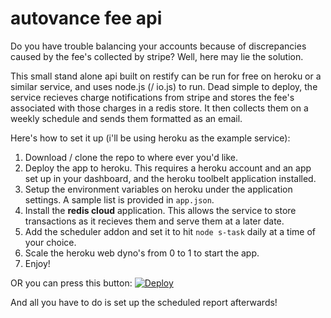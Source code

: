 # autovance fee api

Do you have trouble balancing your accounts because of discrepancies caused by the fee's collected by stripe? Well, here may lie the solution.

This small stand alone api built on restify can be run for free on heroku or a similar service, and uses node.js (/ io.js) to run. Dead simple to deploy, the service recieves charge notifications from stripe and stores the fee's associated with those charges in a redis store. It then collects them on a weekly schedule and sends them formatted as an email.

Here's how to set it up (i'll be using heroku as the example service):

1) Download / clone the repo to where ever you'd like.
2) Deploy the app to heroku. This requires a heroku account and an app set up in your dashboard, and the heroku toolbelt application installed.
3) Setup the environment variables on heroku under the application settings. A sample list is provided in `app.json`.
4) Install the __redis cloud__ application. This allows the service to store transactions as it recieves them and serve them at a later date.
5) Add the scheduler addon and set it to hit `node s-task` daily at a time of your choice.
6) Scale the heroku web dyno's from 0 to 1 to start the app.
7) Enjoy!

OR you can press this button: [![Deploy](https://www.herokucdn.com/deploy/button.png)](https://heroku.com/deploy)

And all you have to do is set up the scheduled report afterwards!

